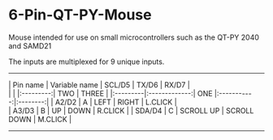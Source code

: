 # 6-Pin-QT-PY-Mouse
Mouse intended for use on small microcontrollers such as the QT-PY 2040 and SAMD21

The inputs are multiplexed for 9 unique inputs. 
__________________________________________________________________
| Pin name | Variable name |   SCL/D5  |     TX/D6   |    RX/D7 |   
|          |               |:---------:|     TWO     |   THREE  | 
|:---------|:-------------:|   ONE     |:-----------:|:--------:|
|   A2/D2  |       A       |   LEFT    |    RIGHT    |  L.CLICK |  
|   A3/D3  |       B       |    UP     |    DOWN     |  R.CLICK |
|   SDA/D4 |       C       | SCROLL UP | SCROLL DOWN |  M.CLICK |
___________________________________________________________________

